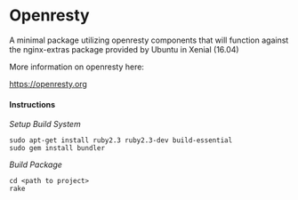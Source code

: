 Openresty
=========

A minimal package utilizing openresty components that will function against the nginx-extras package provided by Ubuntu in Xenial (16.04)

More information on openresty here:

https://openresty.org

#### Instructions

*Setup Build System*
```
sudo apt-get install ruby2.3 ruby2.3-dev build-essential
sudo gem install bundler
```
*Build Package*
```
cd <path to project>
rake
```

